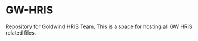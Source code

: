 # GW-HRIS
Repository for Goldwind HRIS Team,
This is a space for hosting all GW HRIS related files.
